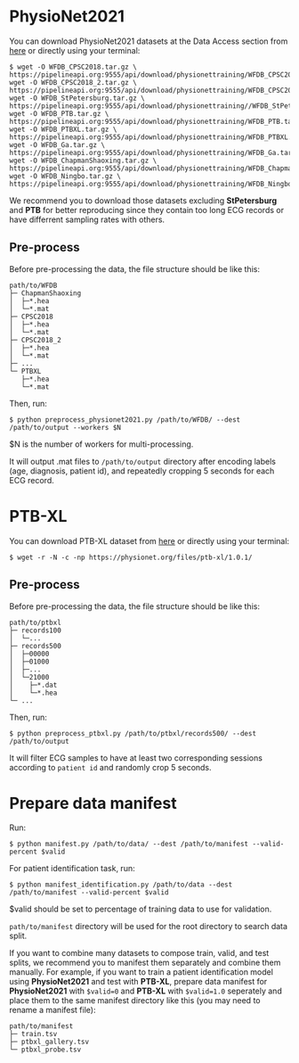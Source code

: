 # PhysioNet2021
You can download PhysioNet2021 datasets at the Data Access section from [here](https://moody-challenge.physionet.org/2021/) or directly using your terminal:
```shell script
$ wget -O WFDB_CPSC2018.tar.gz \
https://pipelineapi.org:9555/api/download/physionettraining/WFDB_CPSC2018.tar.gz/
wget -O WFDB_CPSC2018_2.tar.gz \
https://pipelineapi.org:9555/api/download/physionettraining/WFDB_CPSC2018_2.tar.gz/
wget -O WFDB_StPetersburg.tar.gz \
https://pipelineapi.org:9555/api/download/physionettraining//WFDB_StPetersburg.tar.gz/
wget -O WFDB_PTB.tar.gz \
https://pipelineapi.org:9555/api/download/physionettraining/WFDB_PTB.tar.gz/
wget -O WFDB_PTBXL.tar.gz \
https://pipelineapi.org:9555/api/download/physionettraining/WFDB_PTBXL.tar.gz/
wget -O WFDB_Ga.tar.gz \
https://pipelineapi.org:9555/api/download/physionettraining/WFDB_Ga.tar.gz/
wget -O WFDB_ChapmanShaoxing.tar.gz \
https://pipelineapi.org:9555/api/download/physionettraining/WFDB_ChapmanShaoxing.tar.gz/
wget -O WFDB_Ningbo.tar.gz \
https://pipelineapi.org:9555/api/download/physionettraining/WFDB_Ningbo.tar.gz/
```
We recommend you to download those datasets excluding **StPetersburg** and **PTB** for better reproducing since they contain too long ECG records or have differrent sampling rates with others.

## Pre-process
Before pre-processing the data, the file structure should be like this:
```
path/to/WFDB
├─ ChapmanShaoxing
│  ├─*.hea
│  └─*.mat
├─ CPSC2018
│  ├─*.hea
│  └─*.mat
├─ CPSC2018_2
│  ├─*.hea
│  └─*.mat
├─ ...
└─ PTBXL
   ├─*.hea
   └─*.mat
```
Then, run:
```shell script
$ python preprocess_physionet2021.py /path/to/WFDB/ --dest /path/to/output --workers $N
```
$N is the number of workers for multi-processing.

It will output .mat files to `/path/to/output` directory after encoding labels (age, diagnosis, patient id), and repeatedly cropping 5 seconds for each ECG record.

# PTB-XL
You can download PTB-XL dataset from [here](https://physionet.org/content/ptb-xl/1.0.1/) or directly using your terminal:
```shell script
$ wget -r -N -c -np https://physionet.org/files/ptb-xl/1.0.1/
```

## Pre-process
Before pre-processing the data, the file structure should be like this:
```
path/to/ptbxl
├─ records100
│  └─...
├─ records500
│  ├─00000
│  ├─01000
│  ├─...
│  └─21000
│    ├─*.dat
│    └─*.hea
└─ ...
```
Then, run:
```shell script
$ python preprocess_ptbxl.py /path/to/ptbxl/records500/ --dest /path/to/output
```
It will filter ECG samples to have at least two corresponding sessions according to `patient id` and randomly crop 5 seconds.

# Prepare data manifest
Run:
```shell script
$ python manifest.py /path/to/data/ --dest /path/to/manifest --valid-percent $valid
```
For patient identification task, run:
```shell script
$ python manifest_identification.py /path/to/data --dest /path/to/manifest --valid-percent $valid
```
$valid should be set to percentage of training data to use for validation.

`path/to/manifest` directory will be used for the root directory to search data split.

If you want to combine many datasets to compose train, valid, and test splits, we recommend you to manifest them separately and combine them manually. For example, if you want to train a patient identification model using **PhysioNet2021** and test with **PTB-XL**, prepare data manifest for **PhysioNet2021** with `$valid=0` and **PTB-XL** with `$valid=1.0` seperately and place them to the same manifest directory like this (you may need to rename a manifest file):
```shell script
path/to/manifest
├─ train.tsv
├─ ptbxl_gallery.tsv
└─ ptbxl_probe.tsv
```